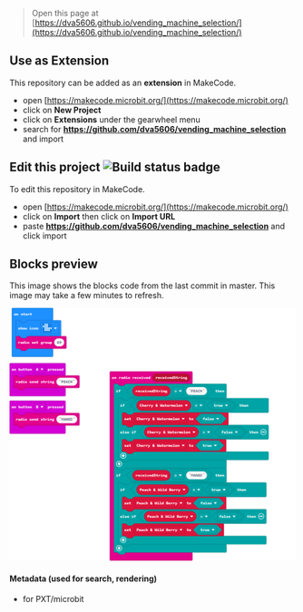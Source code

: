 
> Open this page at [https://dva5606.github.io/vending_machine_selection/](https://dva5606.github.io/vending_machine_selection/)

## Use as Extension

This repository can be added as an **extension** in MakeCode.

* open [https://makecode.microbit.org/](https://makecode.microbit.org/)
* click on **New Project**
* click on **Extensions** under the gearwheel menu
* search for **https://github.com/dva5606/vending_machine_selection** and import

## Edit this project ![Build status badge](https://github.com/dva5606/vending_machine_selection/workflows/MakeCode/badge.svg)

To edit this repository in MakeCode.

* open [https://makecode.microbit.org/](https://makecode.microbit.org/)
* click on **Import** then click on **Import URL**
* paste **https://github.com/dva5606/vending_machine_selection** and click import

## Blocks preview

This image shows the blocks code from the last commit in master.
This image may take a few minutes to refresh.

![A rendered view of the blocks](https://github.com/dva5606/vending_machine_selection/raw/master/.github/makecode/blocks.png)

#### Metadata (used for search, rendering)

* for PXT/microbit
<script src="https://makecode.com/gh-pages-embed.js"></script><script>makeCodeRender("{{ site.makecode.home_url }}", "{{ site.github.owner_name }}/{{ site.github.repository_name }}");</script>
